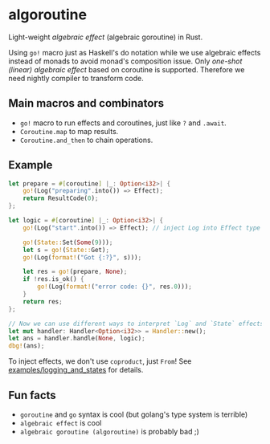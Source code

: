 # algoroutine
Light-weight *algebraic effect* (algebraic goroutine) in Rust.

Using `go!` macro just as Haskell's do notation while we use algebraic effects
instead of monads to avoid monad's composition issue.
Only *one-shot (linear) algebraic effect* based on coroutine is supported.
Therefore we need nightly compiler to transform code.

## Main macros and combinators
- `go!` macro to run effects and coroutines, just like `?` and `.await`.
- `Coroutine.map` to map results.
- `Coroutine.and_then` to chain operations.

## Example
```rust
let prepare = #[coroutine] |_: Option<i32>| {
    go!(Log("preparing".into()) => Effect);
    return ResultCode(0);
};

let logic = #[coroutine] |_: Option<i32>| {
    go!(Log("start".into()) => Effect); // inject Log into Effect type

    go!(State::Set(Some(9)));
    let s = go!(State::Get);
    go!(Log(format!("Got {:?}", s)));

    let res = go!(prepare, None);
    if !res.is_ok() {
        go!(Log(format!("error code: {}", res.0)));
    }
    return res;
};

// Now we can use different ways to interpret `Log` and `State` effects!
let mut handler: Handler<Option<i32>> = Handler::new();
let ans = handler.handle(None, logic);
dbg!(ans);
```
To inject effects, we don't use `coproduct`, just `From`!
See [examples/logging_and_states](./examples/logging_and_state.rs) for details.

## Fun facts
- `goroutine` and `go` syntax is cool (but golang's type system is terrible)
- `algebraic effect` is cool
- `algebraic goroutine (algoroutine)` is probably bad ;)